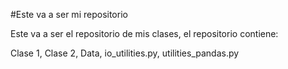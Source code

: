 #Este va a ser mi repositorio



Este va a ser el repositorio de mis clases, el repositorio contiene:

Clase 1, Clase 2, Data, io_utilities.py, utilities_pandas.py
